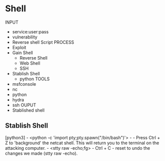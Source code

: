 # Shell 

INPUT
- service:user:pass
- vulnerability
- Reverse shell Script
PROCESS
- Exploit
- Gain Shell
    - Reverse Shell
    - Web Shell
    - SSH
- Stablish Shell
    - python
TOOLS
- msfconsole
- nc
- python
- hydra
- ssh
OUPUT
- Stablished shell


## Stablish Shell   
[python3]
    - <python -c 'import pty;pty.spawn("/bin/bash")'>
    - <export TERM=xterm>
    - Press Ctrl + Z to 'background' the netcat shell. This will return you to the terminal on the attacking computer.
    - <stty raw -echo;fg>
    - Ctrl + C
    - reset to undo the changes we made (stty raw -echo).
















    


